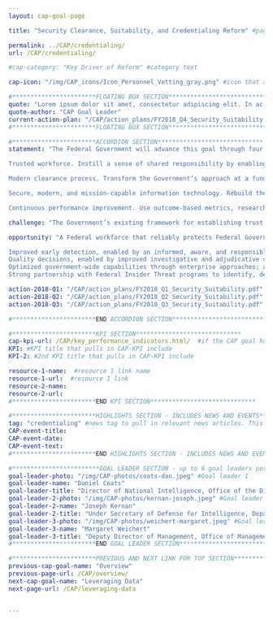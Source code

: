 ```yaml
---
layout: cap-goal-page

title: "Security Clearance, Suitability, and Credentialing Reform" #page title

permalink: ../CAP/credentialing/
url: /CAP/credentialing/

#cap-category: "Key Driver of Reform" #category text

cap-icon: "/img/CAP_icons/Icon_Personnel_Vetting_gray.png" #icon that appears next to title

#***********************FLOATING BOX SECTION*****************************
quote: "Lorem ipsum dolor sit amet, consectetur adipiscing elit. In ac velit et neque tincidunt sagittis. Aliquam eget lacinia sapien." #appears in the gray text box
quote-author: "CAP Goal Leader"
current-action-plan: "/CAP/action_plans/FY2018_Q4_Security_Suitability.pdf"
#***********************FLOATING BOX SECTION*****************************

#***********************ACCORDION SECTION*****************************
statement: "The Federal Government will advance this goal through four work streams:

Trusted workforce. Instill a sense of shared responsibility by enabling a trusted workforce through consistent reporting requirements, awareness, and strengthened partnerships with other mission areas and industry;

Modern clearance process. Transform the Government’s approach at a fundamental level, revamping the policy framework and process to a more effective and efficient model that leverages the latest innovative technologies;

Secure, modern, and mission-capable information technology. Rebuild the end-to-end information technology to accelerate the implementation of new policies and processes and to improve the cyber security posture of the enterprise; and

Continuous performance improvement. Use outcome-based metrics, research and innovation, and an institutionalized Executive branch-wide model to continuously evaluate and improve policies and processes." #first accordion text

challenge: "The Government’s existing framework for establishing trust in the Federal civilian, military, and contracted workforce has struggled to onboard needed personnel efficiently and effectively, and to determine whether those workers can be consistently trusted to perform their duties and not to cause harm to people, property, systems, and information." #second accordion text

opportunity: "A Federal workforce that reliably protects Federal Government people, property, systems, and information through an enhanced risk management framework, which features:

Improved early detection, enabled by an informed, aware, and responsible Federal workforce;
Quality decisions, enabled by improved investigative and adjudicative capabilities;
Optimized government-wide capabilities through enterprise approaches; and
Strong partnership with Federal Insider Threat programs to identify, deter, and mitigate problems before they negatively impact the workforce or national security. " #third accordion text

action-2018-Q1: "/CAP/action_plans/FY2018_Q1_Security_Suitability.pdf"
action-2018-Q2: "/CAP/action_plans/FY2018_Q2_Security_Suitability.pdf"
action-2018-Q3: "/CAP/action_plans/FY2018_Q3_Security_Suitability.pdf"

#***********************END ACCORDION SECTION*****************************

#***********************KPI SECTION*****************************
cap-kpi-url: /CAP/key_performance_indicators.html/  #if the CAP goal has a KPI, it will appear as a button under the title. The button links to the KPI accordion section
KPI: #KPI title that pulls in CAP-KPI include
KPI-2: #2nd KPI title that pulls in CAP-KPI include

resource-1-name:  #resource 1 link name
resource-1-url:  #resource 1 link
resource-2-name:
resource-2-url:
#***********************END KPI SECTION*****************************

#***********************HIGHLIGHTS SECTION - INCLUDES NEWS AND EVENTS*****************************
tag: "credentialing" #news tag to pull in relevant news articles. This tag needs to be included in the "post" front matter
CAP-event-title:
CAP-event-date:
CAP-event-text:
#***********************END HIGHLIGHTS SECTION - INCLUDES NEWS AND EVENTS*****************************

#************************GOAL LEADER SECTION - up to 6 goal leaders possible by creating up to 6 sections below***************************
goal-leader-photo: "/img/CAP-photos/coats-dan.jpeg" #Goal leader 1
goal-leader-name: "Daniel Coats"
goal-leader-title: "Director of National Intelligence, Office of the Director of National Intelligence"
goal-leader-2-photo: "/img/CAP-photos/kernan-joseph.jpeg" #Goal leader 2
goal-leader-2-name: "Joseph Kernan"
goal-leader-2-title: "Under Secretary of Defense for Intelligence, Department of Defense"
goal-leader-3-photo: "/img/CAP-photos/weichert-margaret.jpeg" #Goal leader 2
goal-leader-3-name: "Margaret Weichert"
goal-leader-3-title: "Deputy Director of Management, Office of Management and Budget"
#***********************END GOAL LEADER SECTION*****************************8

#***********************PREVIOUS AND NEXT LINK FOR TOP SECTION*****************************8
previous-cap-goal-name: "Overview"
previous-page-url: /CAP/overview/
next-cap-goal-name: "Leveraging Data"
next-page-url: /CAP/leveraging-data


---  
```

